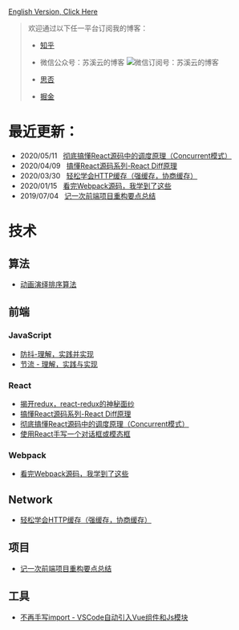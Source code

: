 [English Version, Click Here](https://github.com/Terry-Su/blogs)
> 欢迎通过以下任一平台订阅我的博客：
> * [知乎](https://zhuanlan.zhihu.com/su-xi-yun)
> * 微信公众号：苏溪云的博客
> ![微信订阅号：苏溪云的博客](https://user-images.githubusercontent.com/23733477/77869172-2459f400-7270-11ea-8a84-d5d63a426c19.png)
> 
> * [思否](https://segmentfault.com/u/terry_su/articles)
> * [掘金](https://juejin.im/user/5ba30d54f265da0aec2255ca/posts)
# 最近更新：
* 2020/05/11 &nbsp; [彻底搞懂React源码中的调度原理（Concurrent模式）](https://terry-su.github.io/cn/undestand-react-scheduling-mechanism-from-source-code-concurrent-mode)
* 2020/04/09 &nbsp; [搞懂React源码系列-React Diff原理](https://terry-su.github.io/cn/understand-react-diff-algorithm-from-source-codes)
* 2020/03/30 &nbsp; [轻松学会HTTP缓存（强缓存，协商缓存）](https://terry-su.github.io/cn/http-cache)
* 2020/01/15 &nbsp; [看完Webpack源码，我学到了这些](https://terry-su.github.io/cn/the-tour-of-travelling-webpack-internals)
* 2019/07/04 &nbsp; [记一次前端项目重构要点总结](https://terry-su.github.io/cn/summary-of-refactoring-project)
# 技术
## 算法
* [动画演绎排序算法](https://terry-su.github.io/cn/demonstrate-sorting-algorithms-using-animated-demos)
## 前端
### JavaScript
* [防抖-理解，实践并实现](https://terry-su.github.io/cn/understand-and-make-the-debounce)
* [节流 - 理解，实践与实现](https://terry-su.github.io/cn/understand-and-make-the-throttle)
### React
* [揭开redux，react-redux的神秘面纱](https://terry-su.github.io/cn/reveal-redux-react-redux-mask)
* [搞懂React源码系列-React Diff原理](https://terry-su.github.io/cn/understand-react-diff-algorithm-from-source-codes)
* [彻底搞懂React源码中的调度原理（Concurrent模式）](https://terry-su.github.io/cn/undestand-react-scheduling-mechanism-from-source-code-concurrent-mode)
* [使用React手写一个对话框或模态框](https://terry-su.github.io/cn/write-a-modal-or-dialog-using-react)
### Webpack
* [看完Webpack源码，我学到了这些](https://terry-su.github.io/cn/the-tour-of-travelling-webpack-internals)
## Network
* [轻松学会HTTP缓存（强缓存，协商缓存）](https://terry-su.github.io/cn/http-cache)
## 项目
* [记一次前端项目重构要点总结](https://terry-su.github.io/cn/summary-of-refactoring-project)
## 工具
* [不再手写import - VSCode自动引入Vue组件和Js模块](https://terry-su.github.io/cn/vscode-auto-import-vue-components-and-js-modules)
